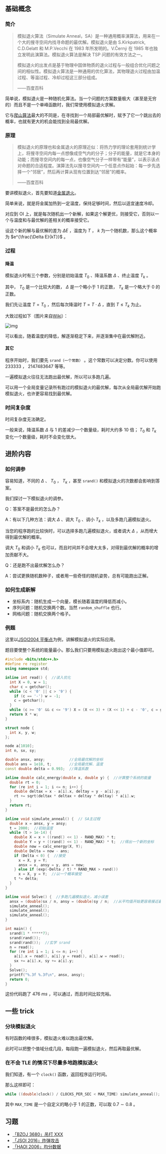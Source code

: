 ## 基础概念

### 简介

> 模拟退火算法（Simulate Anneal，SA）是一种通用概率演算法，用来在一个大的搜寻空间内找寻命题的最优解。模拟退火是由 S.Kirkpatrick, C.D.Gelatt 和 M.P.Vecchi 在 1983 年所发明的。V.Černý 在 1985 年也独立发明此演算法。模拟退火算法是解决 TSP 问题的有效方法之一。
>
> 模拟退火的出发点是基于物理中固体物质的退火过程与一般组合优化问题之间的相似性。模拟退火算法是一种通用的优化算法，其物理退火过程由加温过程、等温过程、冷却过程这三部分组成。
>
> ——百度百科

简单说，模拟退火是一种随机化算法。当一个问题的方案数量极大（甚至是无穷的）而且不是一个单峰函数时，我们常使用模拟退火求解。

它与[爬山算法](/misc/hill-climbing/)最大的不同是，在寻找到一个局部最优解时，赋予了它一个跳出去的概率，也就有更大的机会能找到全局最优解。

### 原理

> 模拟退火的原理也和金属退火的原理近似：将热力学的理论套用到统计学上，将搜寻空间内每一点想像成空气内的分子；分子的能量，就是它本身的动能；而搜寻空间内的每一点，也像空气分子一样带有“能量”，以表示该点对命题的合适程度。演算法先以搜寻空间内一个任意点作起始：每一步先选择一个“邻居”，然后再计算从现有位置到达“邻居”的概率。
>
> ——百度百科

要讲模拟退火，首先要知道[金属退火](https://baike.baidu.com/item/%E9%80%80%E7%81%AB/1039313?fr=aladdin)。

简单来说，就是将金属加热到一定温度，保持足够时间，然后以适宜速度冷却。

对应到 OI 上，就是每次随机出一个新解，如果这个解更优，则接受它，否则以一个与温度和与最优解的差相关的概率接受它。

设这个新的解与最优解的差为 $\Delta E$ ，温度为 $T$ ， $k$ 为一个随机数，那么这个概率为 $e^{\frac{\Delta E}{kT}}$ 。

### 过程

#### 降温

模拟退火时有三个参数，分别是初始温度 $T_0$ 、降温系数 $\Delta$ 、终止温度 $T_k$ 。

其中， $T_0$ 是一个比较大的数， $\Delta$ 是一个略小于 $1$ 的正数， $T_k$ 是一个略大于 $0$ 的正数。

我们先让温度 $T=T_0$ ，然后每次降温时 $T=T\cdot \Delta$ ，直到 $T\leq T_k$ 为止。

大致过程如下（图片来自[Wiki](https://en.wikipedia.org/wiki/Simulated_annealing)）：

![img](https://upload.wikimedia.org/wikipedia/commons/d/d5/Hill_Climbing_with_Simulated_Annealing.gif)

可以看出，随着温度的降低，解逐渐稳定下来，并逐渐集中在最优解附近。

#### 其它

程序开始时，我们要先 `srand（一个常数）` 。这个常数可以决定分数。你可以使用 $233333$ ， $2147483647$ 等等。

一遍模拟退火往往无法跑出最优解，所以可以多跑几遍。

可以用一个全局变量记录所有跑过的模拟退火的最优解，每次从全局最优解开始跑模拟退火，也许更容易找到最优解。

### 时间复杂度

时间复杂度无法确定。

一般来说，降温系数 $\Delta$ 与 $1$ 的差减少一个数量级，耗时大约多 $10$ 倍； $T_0$ 和 $T_k$ 变化一个数量级，耗时不会变化很大。

## 进阶内容

### 如何调参

容易知道，不同的 $\Delta$ 、 $T_0$ ， $T_k$ ，甚至 `srand()` 和模拟退火的次数都会影响到答案。

我们探讨一下模拟退火的调参。

Q：答案不是最优的怎么办？

A：有以下几种方法：调大 $\Delta$ 、调大 $T_0$ 、调小 $T_k$ ，以及多跑几遍模拟退火。

当您的程序跑的比较快时，可以选择多跑几遍模拟退火，或者调大 $\Delta$ ，从而增大得到最优解的概率。

调大 $T_0$ 和调小 $T_k$ 也可以，而且时间并不会增大太多，对得到最优解的概率的增加贡献不大。

Q：还是跑不出最优解怎么办？

A：尝试更换随机数种子，或者用一些奇怪的随机姿势，总有可能跑出正解。

### 如何生成新解

-   坐标系内：随机生成一个向量，模长随着温度的降低而减小。
-   序列问题：随机交换两个数。当然 `random_shuffle` 也行。
-   网格问题：随机交换两个格子。

### 例题

这里以[JSOI2004 平衡点](https://www.luogu.org/problemnew/show/P1337)为例，讲解模拟退火的实际应用。

题目要使整个系统的能量最小。那么我们只要用模拟退火跑出这个最小值即可。

```cpp
#include <bits/stdc++.h>
#define re register
using namespace std;

inline int read() {  //读入优化
  int X = 0, w = 1;
  char c = getchar();
  while (c < '0' || c > '9') {
    if (c == '-') w = -1;
    c = getchar();
  }
  while (c >= '0' && c <= '9') X = (X << 3) + (X << 1) + c - '0', c = getchar();
  return X * w;
}

struct node {
  int x, y, w;
};

node a[1010];
int n, sx, sy;

double ansx, ansy;           //全局最优解的坐标
double ans = 1e18, t;        //全局最优解、温度
const double delta = 0.993;  //降温系数

inline double calc_energy(double x, double y) {  //计算整个系统的能量
  double rt = 0;
  for (re int i = 1; i <= n; i++) {
    double deltax = x - a[i].x, deltay = y - a[i].y;
    rt += sqrt(deltax * deltax + deltay * deltay) * a[i].w;
  }
  return rt;
}

inline void simulate_anneal() {  // SA主过程
  double x = ansx, y = ansy;
  t = 2000;  //初始温度
  while (t > 1e-14) {
    double X = x + ((rand() << 1) - RAND_MAX) * t;
    double Y = y + ((rand() << 1) - RAND_MAX) * t;  //得出一个新的坐标
    double now = calc_energy(X, Y);
    double Delta = now - ans;
    if (Delta < 0) {  //接受
      x = X, y = Y;
      ansx = x, ansy = y, ans = now;
    } else if (exp(-Delta / t) * RAND_MAX > rand())
      x = X, y = Y;  //以一个概率接受
    t *= delta;
  }
}

inline void Solve() {  //多跑几遍模拟退火，减小误差
  ansx = (double)sx / n, ansy = (double)sy / n;  //从平均值开始更容易接近最优解
  simulate_anneal();
  simulate_anneal();
  simulate_anneal();
}

int main() {
  srand(1 * *****7);
  srand(rand());
  srand(rand());  //玄学 srand
  n = read();
  for (re int i = 1; i <= n; i++) {
    a[i].x = read(), a[i].y = read(), a[i].w = read();
    sx += a[i].x, sy += a[i].y;
  }
  Solve();
  printf("%.3f %.3f\n", ansx, ansy);
  return 0;
}
```

这份代码跑了 $476\ ms$ ，可以通过，而且时间比较充裕。

## 一些 trick

### 分块模拟退火

有时函数的峰很多，模拟退火难以跑出最优解。

此时可以把整个值域分成几段，每段跑一遍模拟退火，然后再取最优解。

### 在不会 TLE 的情况下尽量多地跑模拟退火

我们知道，有一个 `clock()` 函数，返回程序运行时间。

那么这样即可：

```cpp
while ((double)clock() / CLOCKS_PER_SEC < MAX_TIME) simulate_anneal();
```

其中 `MAX_TIME` 是一个自定义的略小于 $1$ 的正数，可以取 $0.7\sim 0.8$ 。

## 习题

-   [「BZOJ 3680」吊打 XXX](https://www.lydsy.com/JudgeOnline/problem.php?id=3680)
-   [「JSOI 2016」炸弹攻击](https://www.lydsy.com/JudgeOnline/problem.php?id=4852)
-   [「HAOI 2006」均分数据](https://www.lydsy.com/JudgeOnline/problem.php?id=2428)
